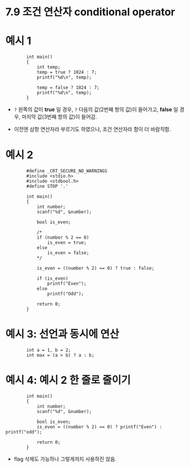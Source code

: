 # 7.9 조건 연산자 conditional operator

# 예시 1

            int main()
            {
                int temp;
                temp = true ? 1024 : 7;
                printf("%d\n", temp);

                temp = false ? 1024 : 7;
                printf("%d\n", temp);
            }

- `?` 왼쪽의 값이 **true** 일 경우, `?` 다음의 값(2번째 항의 값)이 들어가고, **false** 일 경우, 마지막 값(3번째 항의 값)이 들어감.

- 이전엔 삼항 연산자라 부르기도 하였으나, 조건 연산자라 함이 더 바람직함.

# 예시 2

            #define _CRT_SECURE_NO_WARNINGS
            #include <stdio.h>
            #include <stdbool.h>
            #define STOP '.'

            int main()
            {
                int number;
                scanf("%d", &number);

                bool is_even;

                /*
                if (number % 2 == 0)
                    is_even = true;
                else
                    is_even = false;
                */

                is_even = ((number % 2) == 0) ? true : false;

                if (is_even)
                    printf("Even");
                else
                    printf("Odd");

                return 0;
            }

# 예시 3: 선언과 동시에 연산

            int a = 1, b = 2;
            int max = (a > b) ? a : b;

# 예시 4: 예시 2 한 줄로 줄이기

            int main()
            {
                int number;
                scanf("%d", &number);

                bool is_even;
                is_even = ((number % 2) == 0) ? printf("Even") : printf("odd");

                return 0;
            }

- flag 삭제도 가능하나 그렇게까지 사용하진 않음.
